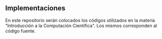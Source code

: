 ## Implementaciones
En este repositorio serán colocados los códigos utilizados en la materia "Introducción a la Computación Científica". 
Los mismos corresponden al código fuente.


